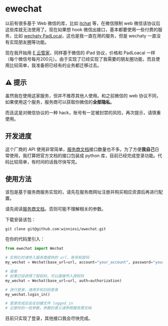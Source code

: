 # ewechat
以前有很多基于 Web 微信的库，比如 [itchat](https://github.com/littlecodersh/ItChat) 等，在微信限制 web 微信该协议后这些库就无法使用了。现在如果想 hook 微信出接口，基本都要使用一些付费的服务，比如 [wechaty PadLocal](https://wechaty.js.org/docs/puppet-services/padlocal/)，这也是我一直在用的服务，但是 wechaty 一直没有实现朋友圈等功能。

现在我开始用 [E 云管家](https://wkteam.cn)，同样基于微信的 iPad 协议，价格和 PadLoacal 一样（每个微信号每月200元）。由于实现了已经实现了我需要的朋友圈功能，而且使用比较简单，我准备把已经有的业务都迁移过去。

## ⚠️ 提示

虽然我在使用这家服务，但并不推荐其他人使用。和之前微信的 web 协议不同，如果使用这个服务，服务商可以获取你微信的**全部隐私**。

而且这是对微信协议的一种 hack，账号有一定被封禁的风险，再次提示，请慎重使用。

## 开发进度

这个厂商的 API 使用非常简单，[服务商文档](https://wkteam.cn)接口数量也不多。为了方便**我自己**日常使用，我打算把官方文档的接口包装成 python 库，目前已经完成登录功能。代码比较简单，有时间的话我尽快写完。

## 使用方法

该包是基于服务商服务实现的，请先在服务商网址注册并购买相应资源后再进行配置。

请先阅读[服务商文档](https://wkteam.cn)，否则可能不理解相关的参数。

下载安装该包：

```shell
git clone git@github.com:winniesi/ewechat.git
```

在你的代码里引入：

```python
from ewechat import Wechat

# 实例化时请传入服务商提供的 url、账号和密码
my_wechat = Wechat(base_url=url, account="your_account", password="your_password")

# 或者
# 如果已经获得了授权码，可以直接传入授权码
my_wechat = Wechat(base_url=url, auth=authorization)

# 进行登录，请用手机扫码登录
my_wechat.login_in()

# 登录完成后会在创建文件 logged_in
# 记录你的一些参数，参数的意义请参照服务商文档
```

目前只实现了登录，其他接口我会尽快完成。

